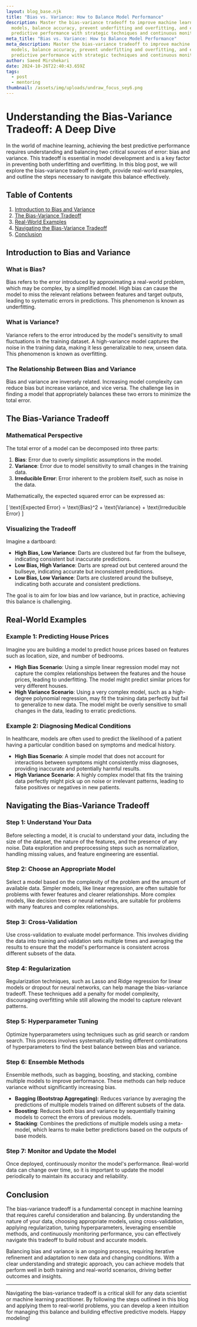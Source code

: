 ```yaml
---
layout: blog_base.njk
title: "Bias vs. Variance: How to Balance Model Performance"
description: Master the bias-variance tradeoff to improve machine learning
  models, balance accuracy, prevent underfitting and overfitting, and enhance
  predictive performance with strategic techniques and continuous monitoring.
meta_title: "Bias vs. Variance: How to Balance Model Performance"
meta_description: Master the bias-variance tradeoff to improve machine learning
  models, balance accuracy, prevent underfitting and overfitting, and enhance
  predictive performance with strategic techniques and continuous monitoring.
author: Saeed Mirshekari
date: 2024-10-26T22:40:43.659Z
tags:
  - post
  - mentoring
thumbnail: /assets/img/uploads/undraw_focus_sey6.png
---
```

# Understanding the Bias-Variance Tradeoff: A Deep Dive

In the world of machine learning, achieving the best predictive performance requires understanding and balancing two critical sources of error: bias and variance. This tradeoff is essential in model development and is a key factor in preventing both underfitting and overfitting. In this blog post, we will explore the bias-variance tradeoff in depth, provide real-world examples, and outline the steps necessary to navigate this balance effectively.

## Table of Contents
1. [Introduction to Bias and Variance](#introduction-to-bias-and-variance)
2. [The Bias-Variance Tradeoff](#the-bias-variance-tradeoff)
3. [Real-World Examples](#real-world-examples)
4. [Navigating the Bias-Variance Tradeoff](#navigating-the-bias-variance-tradeoff)
5. [Conclusion](#conclusion)

## Introduction to Bias and Variance

### What is Bias?

Bias refers to the error introduced by approximating a real-world problem, which may be complex, by a simplified model. High bias can cause the model to miss the relevant relations between features and target outputs, leading to systematic errors in predictions. This phenomenon is known as underfitting.

### What is Variance?

Variance refers to the error introduced by the model's sensitivity to small fluctuations in the training dataset. A high-variance model captures the noise in the training data, making it less generalizable to new, unseen data. This phenomenon is known as overfitting.

### The Relationship Between Bias and Variance

Bias and variance are inversely related. Increasing model complexity can reduce bias but increase variance, and vice versa. The challenge lies in finding a model that appropriately balances these two errors to minimize the total error.

## The Bias-Variance Tradeoff

### Mathematical Perspective

The total error of a model can be decomposed into three parts:

1. **Bias**: Error due to overly simplistic assumptions in the model.
2. **Variance**: Error due to model sensitivity to small changes in the training data.
3. **Irreducible Error**: Error inherent to the problem itself, such as noise in the data.

Mathematically, the expected squared error can be expressed as:

\[ \text{Expected Error} = \text{Bias}^2 + \text{Variance} + \text{Irreducible Error} \]

### Visualizing the Tradeoff

Imagine a dartboard:

- **High Bias, Low Variance**: Darts are clustered but far from the bullseye, indicating consistent but inaccurate predictions.
- **Low Bias, High Variance**: Darts are spread out but centered around the bullseye, indicating accurate but inconsistent predictions.
- **Low Bias, Low Variance**: Darts are clustered around the bullseye, indicating both accurate and consistent predictions.

The goal is to aim for low bias and low variance, but in practice, achieving this balance is challenging.

## Real-World Examples

### Example 1: Predicting House Prices

Imagine you are building a model to predict house prices based on features such as location, size, and number of bedrooms.

- **High Bias Scenario**: Using a simple linear regression model may not capture the complex relationships between the features and the house prices, leading to underfitting. The model might predict similar prices for very different houses.
- **High Variance Scenario**: Using a very complex model, such as a high-degree polynomial regression, may fit the training data perfectly but fail to generalize to new data. The model might be overly sensitive to small changes in the data, leading to erratic predictions.

### Example 2: Diagnosing Medical Conditions

In healthcare, models are often used to predict the likelihood of a patient having a particular condition based on symptoms and medical history.

- **High Bias Scenario**: A simple model that does not account for interactions between symptoms might consistently miss diagnoses, providing inaccurate and potentially harmful results.
- **High Variance Scenario**: A highly complex model that fits the training data perfectly might pick up on noise or irrelevant patterns, leading to false positives or negatives in new patients.

## Navigating the Bias-Variance Tradeoff

### Step 1: Understand Your Data

Before selecting a model, it is crucial to understand your data, including the size of the dataset, the nature of the features, and the presence of any noise. Data exploration and preprocessing steps such as normalization, handling missing values, and feature engineering are essential.

### Step 2: Choose an Appropriate Model

Select a model based on the complexity of the problem and the amount of available data. Simpler models, like linear regression, are often suitable for problems with fewer features and clearer relationships. More complex models, like decision trees or neural networks, are suitable for problems with many features and complex relationships.

### Step 3: Cross-Validation

Use cross-validation to evaluate model performance. This involves dividing the data into training and validation sets multiple times and averaging the results to ensure that the model's performance is consistent across different subsets of the data.

### Step 4: Regularization

Regularization techniques, such as Lasso and Ridge regression for linear models or dropout for neural networks, can help manage the bias-variance tradeoff. These techniques add a penalty for model complexity, discouraging overfitting while still allowing the model to capture relevant patterns.

### Step 5: Hyperparameter Tuning

Optimize hyperparameters using techniques such as grid search or random search. This process involves systematically testing different combinations of hyperparameters to find the best balance between bias and variance.

### Step 6: Ensemble Methods

Ensemble methods, such as bagging, boosting, and stacking, combine multiple models to improve performance. These methods can help reduce variance without significantly increasing bias.

- **Bagging (Bootstrap Aggregating)**: Reduces variance by averaging the predictions of multiple models trained on different subsets of the data.
- **Boosting**: Reduces both bias and variance by sequentially training models to correct the errors of previous models.
- **Stacking**: Combines the predictions of multiple models using a meta-model, which learns to make better predictions based on the outputs of base models.

### Step 7: Monitor and Update the Model

Once deployed, continuously monitor the model's performance. Real-world data can change over time, so it is important to update the model periodically to maintain its accuracy and reliability.

## Conclusion

The bias-variance tradeoff is a fundamental concept in machine learning that requires careful consideration and balancing. By understanding the nature of your data, choosing appropriate models, using cross-validation, applying regularization, tuning hyperparameters, leveraging ensemble methods, and continuously monitoring performance, you can effectively navigate this tradeoff to build robust and accurate models.

Balancing bias and variance is an ongoing process, requiring iterative refinement and adaptation to new data and changing conditions. With a clear understanding and strategic approach, you can achieve models that perform well in both training and real-world scenarios, driving better outcomes and insights.

---

Navigating the bias-variance tradeoff is a critical skill for any data scientist or machine learning practitioner. By following the steps outlined in this blog and applying them to real-world problems, you can develop a keen intuition for managing this balance and building effective predictive models. Happy modeling!